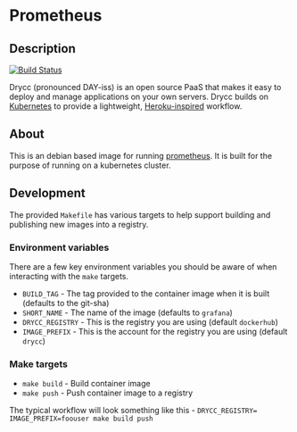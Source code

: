 # Prometheus

## Description
[![Build Status](https://woodpecker.drycc.cc/api/badges/drycc/prometheus/status.svg)](https://woodpecker.drycc.cc/drycc/prometheus)

Drycc (pronounced DAY-iss) is an open source PaaS that makes it easy to deploy and manage
applications on your own servers. Drycc builds on [Kubernetes](http://kubernetes.io/) to provide
a lightweight, [Heroku-inspired](http://heroku.com) workflow.

## About
This is an debian based image for running [prometheus](https://prometheus.io). It is built for the purpose of running on a kubernetes cluster.

## Development
The provided `Makefile` has various targets to help support building and publishing new images into a registry.

### Environment variables
There are a few key environment variables you should be aware of when interacting with the `make` targets.

* `BUILD_TAG` - The tag provided to the container image when it is built (defaults to the git-sha)
* `SHORT_NAME` - The name of the image (defaults to `grafana`)
* `DRYCC_REGISTRY` - This is the registry you are using (default `dockerhub`)
* `IMAGE_PREFIX` - This is the account for the registry you are using (default `drycc`)

### Make targets

* `make build` - Build container image
* `make push` - Push container image to a registry

The typical workflow will look something like this - `DRYCC_REGISTRY= IMAGE_PREFIX=foouser make build push`
